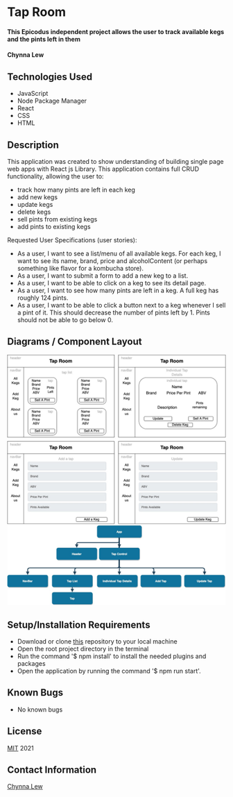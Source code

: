 # Tap Room

#### This Epicodus independent project allows the user to track available kegs and the pints left in them

#### Chynna Lew

## Technologies Used

* JavaScript
* Node Package Manager
* React
* CSS
* HTML

## Description
This application was created to show understanding of building single page web apps with React js Library. This application contains full CRUD functionality, allowing the user to:
  - track how many pints are left in each keg
  - add new kegs
  - update kegs
  - delete kegs
  - sell pints from existing kegs
  - add pints to existing kegs

Requested User Specifications (user stories):
  - As a user, I want to see a list/menu of all available kegs. For each keg, I want to see its name, brand, price and alcoholContent (or perhaps something like flavor for a kombucha store).
  - As a user, I want to submit a form to add a new keg to a list.
  - As a user, I want to be able to click on a keg to see its detail page.
  - As a user, I want to see how many pints are left in a keg. A full keg has roughly 124 pints.
  - As a user, I want to be able to click a button next to a keg whenever I sell a pint of it. This should decrease the number of pints left by 1. Pints should not be able to go below 0.

## Diagrams / Component Layout
<img src='src/img/tap-room.jpg' alt='page plan'/>
<br/>
<img src='src/img/tap-room-components.jpg' alt='page plan'/>

## Setup/Installation Requirements

* Download or clone [this](https://github.com/chynnalew/tap-room) repository to your local machine
* Open the root project directory in the terminal
* Run the command '$ npm install' to install the needed plugins and packages
* Open the application by running the command '$ npm run start'.

## Known Bugs
* No known bugs

## License
[MIT](https://opensource.org/licenses/MIT) 2021

## Contact Information
[Chynna Lew](github.com/chynnalew)
